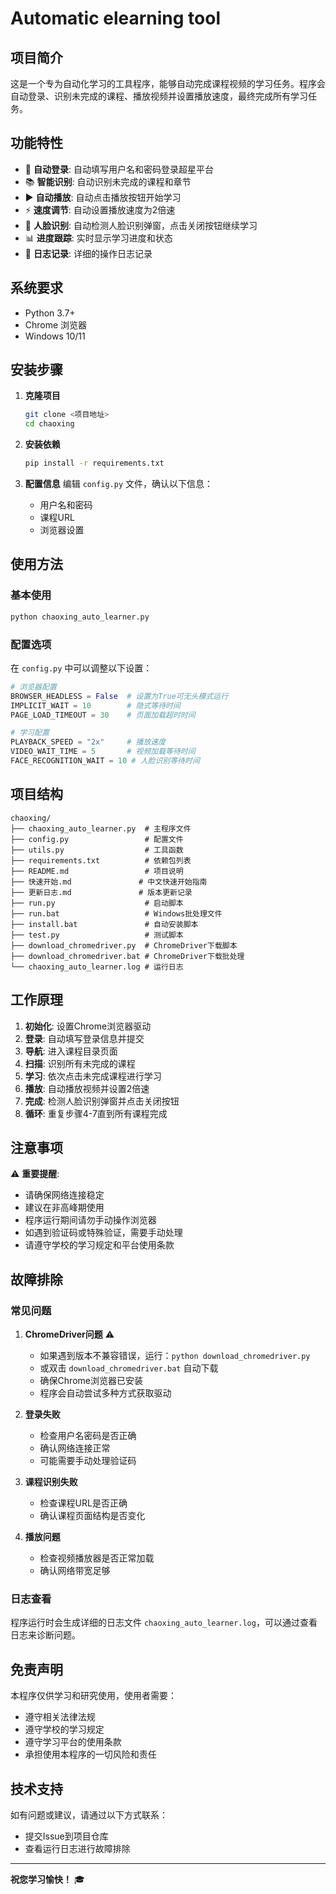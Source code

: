 # Automatic elearning tool

## 项目简介

这是一个专为自动化学习的工具程序，能够自动完成课程视频的学习任务。程序会自动登录、识别未完成的课程、播放视频并设置播放速度，最终完成所有学习任务。

## 功能特性

- 🔐 **自动登录**: 自动填写用户名和密码登录超星平台
- 📚 **智能识别**: 自动识别未完成的课程和章节
- ▶️ **自动播放**: 自动点击播放按钮开始学习
- ⚡ **速度调节**: 自动设置播放速度为2倍速
- 👤 **人脸识别**: 自动检测人脸识别弹窗，点击关闭按钮继续学习
- 📊 **进度跟踪**: 实时显示学习进度和状态
- 📝 **日志记录**: 详细的操作日志记录

## 系统要求

- Python 3.7+
- Chrome 浏览器
- Windows 10/11

## 安装步骤

1. **克隆项目**
   ```bash
   git clone <项目地址>
   cd chaoxing
   ```

2. **安装依赖**
   ```bash
   pip install -r requirements.txt
   ```

3. **配置信息**
   编辑 `config.py` 文件，确认以下信息：
   - 用户名和密码
   - 课程URL
   - 浏览器设置

## 使用方法

### 基本使用

```bash
python chaoxing_auto_learner.py
```

### 配置选项

在 `config.py` 中可以调整以下设置：

```python
# 浏览器配置
BROWSER_HEADLESS = False  # 设置为True可无头模式运行
IMPLICIT_WAIT = 10        # 隐式等待时间
PAGE_LOAD_TIMEOUT = 30    # 页面加载超时时间

# 学习配置
PLAYBACK_SPEED = "2x"     # 播放速度
VIDEO_WAIT_TIME = 5       # 视频加载等待时间
FACE_RECOGNITION_WAIT = 10 # 人脸识别等待时间
```

## 项目结构

```
chaoxing/
├── chaoxing_auto_learner.py  # 主程序文件
├── config.py                 # 配置文件
├── utils.py                  # 工具函数
├── requirements.txt          # 依赖包列表
├── README.md                 # 项目说明
├── 快速开始.md               # 中文快速开始指南
├── 更新日志.md               # 版本更新记录
├── run.py                    # 启动脚本
├── run.bat                   # Windows批处理文件
├── install.bat               # 自动安装脚本
├── test.py                   # 测试脚本
├── download_chromedriver.py  # ChromeDriver下载脚本
├── download_chromedriver.bat # ChromeDriver下载批处理
└── chaoxing_auto_learner.log # 运行日志
```

## 工作原理

1. **初始化**: 设置Chrome浏览器驱动
2. **登录**: 自动填写登录信息并提交
3. **导航**: 进入课程目录页面
4. **扫描**: 识别所有未完成的课程
5. **学习**: 依次点击未完成课程进行学习
6. **播放**: 自动播放视频并设置2倍速
7. **完成**: 检测人脸识别弹窗并点击关闭按钮
8. **循环**: 重复步骤4-7直到所有课程完成

## 注意事项

⚠️ **重要提醒**:
- 请确保网络连接稳定
- 建议在非高峰期使用
- 程序运行期间请勿手动操作浏览器
- 如遇到验证码或特殊验证，需要手动处理
- 请遵守学校的学习规定和平台使用条款

## 故障排除

### 常见问题

1. **ChromeDriver问题** ⚠️
   - 如果遇到版本不兼容错误，运行：`python download_chromedriver.py`
   - 或双击 `download_chromedriver.bat` 自动下载
   - 确保Chrome浏览器已安装
   - 程序会自动尝试多种方式获取驱动

2. **登录失败**
   - 检查用户名密码是否正确
   - 确认网络连接正常
   - 可能需要手动处理验证码

3. **课程识别失败**
   - 检查课程URL是否正确
   - 确认课程页面结构是否变化

4. **播放问题**
   - 检查视频播放器是否正常加载
   - 确认网络带宽足够

### 日志查看

程序运行时会生成详细的日志文件 `chaoxing_auto_learner.log`，可以通过查看日志来诊断问题。


## 免责声明

本程序仅供学习和研究使用，使用者需要：
- 遵守相关法律法规
- 遵守学校的学习规定
- 遵守学习平台的使用条款
- 承担使用本程序的一切风险和责任

## 技术支持

如有问题或建议，请通过以下方式联系：
- 提交Issue到项目仓库
- 查看运行日志进行故障排除

---

**祝您学习愉快！** 🎓 